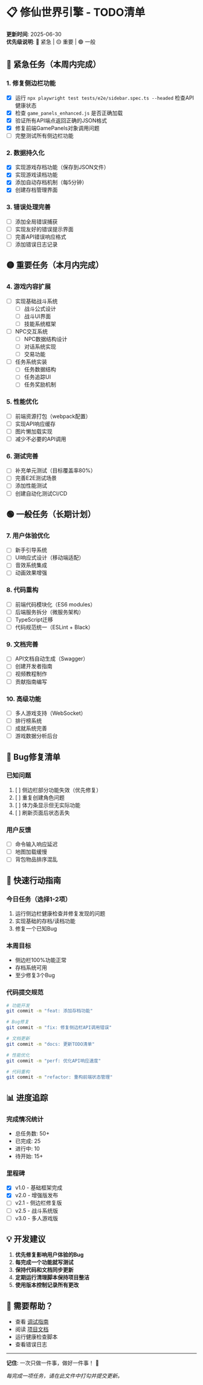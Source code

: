 # 📋 修仙世界引擎 - TODO清单

**更新时间**: 2025-06-30  
**优先级说明**: 🔴 紧急 | 🟡 重要 | 🟢 一般

## 🔴 紧急任务（本周内完成）

### 1. 修复侧边栏功能
- [x] 运行 `npx playwright test tests/e2e/sidebar.spec.ts --headed` 检查API健康状态
- [x] 检查 `game_panels_enhanced.js` 是否正确加载
- [x] 验证所有API端点返回正确的JSON格式
- [x] 修复前端GamePanels对象调用问题
- [ ] 完整测试所有侧边栏功能

### 2. 数据持久化
- [x] 实现游戏存档功能（保存到JSON文件）
- [x] 实现游戏读档功能
- [x] 添加自动存档机制（每5分钟）
- [x] 创建存档管理界面

### 3. 错误处理完善
- [ ] 添加全局错误捕获
- [ ] 实现友好的错误提示界面
- [ ] 完善API错误响应格式
- [ ] 添加错误日志记录

## 🟡 重要任务（本月内完成）

### 4. 游戏内容扩展
- [ ] 实现基础战斗系统
  - [ ] 战斗公式设计
  - [ ] 战斗UI界面
  - [ ] 技能系统框架
- [ ] NPC交互系统
  - [ ] NPC数据结构设计
  - [ ] 对话系统实现
  - [ ] 交易功能
- [ ] 任务系统实装
  - [ ] 任务数据结构
  - [ ] 任务追踪UI
  - [ ] 任务奖励机制

### 5. 性能优化
- [ ] 前端资源打包（webpack配置）
- [ ] 实现API响应缓存
- [ ] 图片懒加载实现
- [ ] 减少不必要的API调用

### 6. 测试完善
- [ ] 补充单元测试（目标覆盖率80%）
- [ ] 完善E2E测试场景
- [ ] 添加性能测试
- [ ] 创建自动化测试CI/CD

## 🟢 一般任务（长期计划）

### 7. 用户体验优化
- [ ] 新手引导系统
- [ ] UI响应式设计（移动端适配）
- [ ] 音效系统集成
- [ ] 动画效果增强

### 8. 代码重构
- [ ] 前端代码模块化（ES6 modules）
- [ ] 后端服务拆分（微服务架构）
- [ ] TypeScript迁移
- [ ] 代码规范统一（ESLint + Black）

### 9. 文档完善
- [ ] API文档自动生成（Swagger）
- [ ] 创建开发者指南
- [ ] 视频教程制作
- [ ] 贡献指南编写

### 10. 高级功能
- [ ] 多人游戏支持（WebSocket）
- [ ] 排行榜系统
- [ ] 成就系统完善
- [ ] 游戏数据分析后台

## 🐛 Bug修复清单

### 已知问题
1. [ ] 侧边栏部分功能失效（优先修复）
2. [ ] 重复创建角色问题
3. [ ] 体力条显示但无实际功能
4. [ ] 刷新页面后状态丢失

### 用户反馈
- [ ] 命令输入响应延迟
- [ ] 地图加载缓慢
- [ ] 背包物品排序混乱

## 🚀 快速行动指南

### 今日任务（选择1-2项）
1. 运行侧边栏健康检查并修复发现的问题
2. 实现基础的存档/读档功能
3. 修复一个已知Bug

### 本周目标
- 侧边栏100%功能正常
- 存档系统可用
- 至少修复3个Bug

### 代码提交规范
```bash
# 功能开发
git commit -m "feat: 添加存档功能"

# Bug修复
git commit -m "fix: 修复侧边栏API调用错误"

# 文档更新
git commit -m "docs: 更新TODO清单"

# 性能优化
git commit -m "perf: 优化API响应速度"

# 代码重构
git commit -m "refactor: 重构前端状态管理"
```

## 📊 进度追踪

### 完成情况统计
- 总任务数: 50+
- 已完成: 25
- 进行中: 10
- 待开始: 15+

### 里程碑
- [x] v1.0 - 基础框架完成
- [x] v2.0 - 增强版发布
- [ ] v2.1 - 侧边栏修复版
- [ ] v2.5 - 战斗系统版
- [ ] v3.0 - 多人游戏版

## 💡 开发建议

1. **优先修复影响用户体验的Bug**
2. **每完成一个功能就写测试**
3. **保持代码和文档同步更新**
4. **定期运行清理脚本保持项目整洁**
5. **使用版本控制记录所有更改**

## 🤝 需要帮助？

- 查看 [调试指南](./development/SIDEBAR_DEBUG_GUIDE.md)
- 阅读 [项目文档](./docs/INDEX.md)
- 运行健康检查脚本
- 查看错误日志

---

**记住**: 一次只做一件事，做好一件事！ 🎯

*每完成一项任务，请在此文件中打勾并提交更新。*
